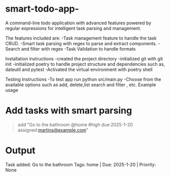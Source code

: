 # smart-todo-app-
A command-line todo application with advanced features powered by regular expressions for intelligent task parsing and management.

The features included are:
-Task management feature to handle the task CRUD.
-Smart task parsing with regex to parse and extract components.
-Search and filter with regex 
-Task Validation to handle formats

Installation instructions
-created the project directory
-initialized git with git init
-initialized poetry to handle project structure and dependencies such as, dateutil and pytest
-Activated the virtual environment with poetry shell

Testing Instructions
-To test app run python src/main.py
-Choose from the available options such as add, delete,list search and filter , etc.
Example usage 
# Add tasks with smart parsing
>add "Go to the bathroom @home #high due:2025-1-20 assigned:martins@example.com"
# Output
Task added: Go to the bathroom
Tags: home | Due: 2025-1-20 | Priority: None
